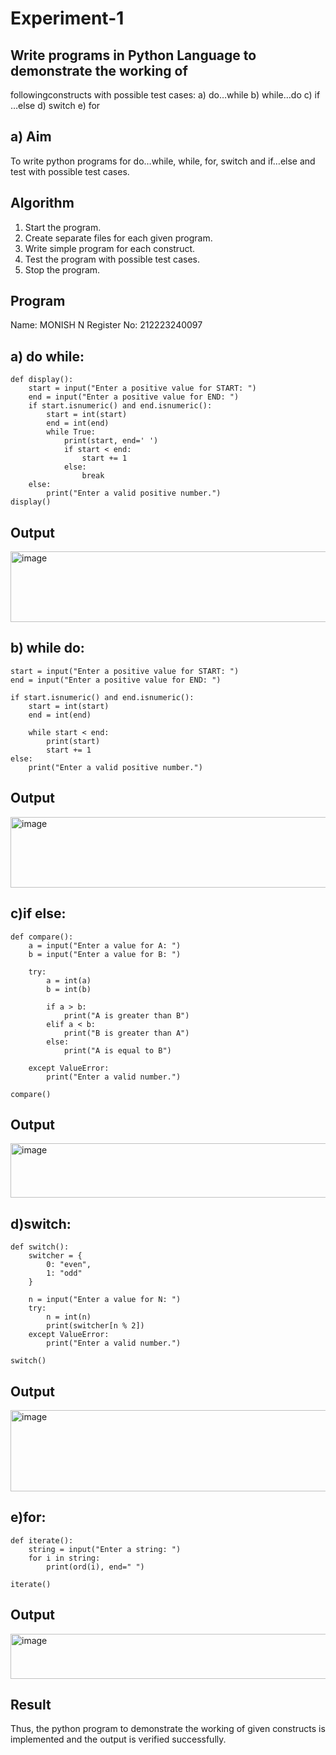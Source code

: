 # Experiment-1
##  Write programs in Python Language to demonstrate the working of
followingconstructs with possible test cases: a) do…while b) while…do c)
if …else d) switch e) for

## a) Aim
To write python programs for do…while, while, for, switch and if…else and test with possible test
cases.

## Algorithm
1.	Start the program.
2. Create separate files for each given program.
3. Write simple program for each construct.
4. Test the program with possible test cases.
5. Stop the program. 

## Program
Name: MONISH N
Register No: 212223240097

## a) do while:
~~~
def display():
    start = input("Enter a positive value for START: ")
    end = input("Enter a positive value for END: ")
    if start.isnumeric() and end.isnumeric():
        start = int(start)
        end = int(end)
        while True:
            print(start, end=' ')
            if start < end:
                start += 1
            else:
                break
    else:
        print("Enter a valid positive number.")
display()

~~~
## Output
<img width="697" height="113" alt="image" src="https://github.com/user-attachments/assets/b8b8f1e7-063f-484d-8e5f-edf6a268fad7" />


## b) while do:
~~~
start = input("Enter a positive value for START: ") 
end = input("Enter a positive value for END: ") 

if start.isnumeric() and end.isnumeric():
    start = int(start)
    end = int(end)

    while start < end:
        print(start)
        start += 1
else:
    print("Enter a valid positive number.")
~~~
## Output
<img width="637" height="113" alt="image" src="https://github.com/user-attachments/assets/fb8e6217-7e57-45ef-9296-e01a806682bd" />

## c)if else:
~~~
def compare():
    a = input("Enter a value for A: ")
    b = input("Enter a value for B: ")
    
    try:
        a = int(a)
        b = int(b)

        if a > b:
            print("A is greater than B")
        elif a < b:
            print("B is greater than A")
        else:
            print("A is equal to B")
    
    except ValueError:
        print("Enter a valid number.")

compare()
~~~
## Output
<img width="671" height="87" alt="image" src="https://github.com/user-attachments/assets/aeb7d0a1-2458-4e30-94cc-aadb3a3c8630" />

## d)switch:
~~~
def switch():
    switcher = {
        0: "even",
        1: "odd"
    }

    n = input("Enter a value for N: ")
    try:
        n = int(n)
        print(switcher[n % 2])
    except ValueError:
        print("Enter a valid number.")

switch()
~~~
## Output
<img width="672" height="130" alt="image" src="https://github.com/user-attachments/assets/116895ff-48a1-4651-9f0b-9d8eecd16a65" />

## e)for:
~~~
def iterate():
    string = input("Enter a string: ")  
    for i in string:
        print(ord(i), end=" ")

iterate()
~~~
## Output
<img width="719" height="72" alt="image" src="https://github.com/user-attachments/assets/0cd32713-afe7-4572-aa33-69c81413402f" />

## Result
Thus, the python program to demonstrate the working of given constructs is implemented and the output is verified successfully.
